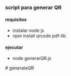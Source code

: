 ### script para generar QR ####

#### requisitos ####
 - instalar node js 
 - npm install qrcode pdf-lib
 
 #### ejecutar ####
- node generarQR.js

#   g e n e r a t e Q R  
 